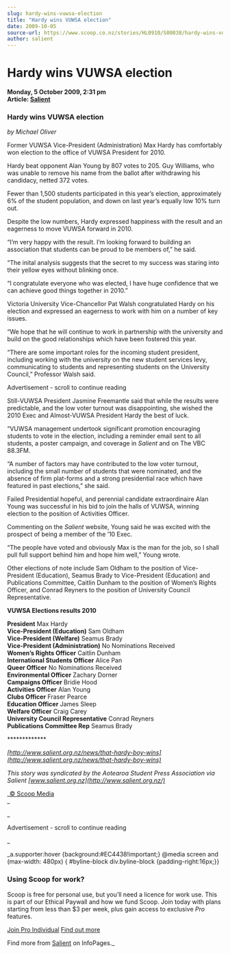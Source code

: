 ```yaml
---
slug: hardy-wins-vuwsa-election
title: "Hardy wins VUWSA election"
date: 2009-10-05
source-url: https://www.scoop.co.nz/stories/HL0910/S00038/hardy-wins-vuwsa-election.htm
author: salient
---
```

Hardy wins VUWSA election
=========================

**Monday, 5 October 2009, 2:31 pm**  
**Article: [Salient](https://info.scoop.co.nz/Salient)**

### Hardy wins VUWSA election

_by Michael Oliver_

Former VUWSA Vice-President (Administration) Max Hardy has comfortably won election to the office of VUWSA President for 2010.

Hardy beat opponent Alan Young by 807 votes to 205. Guy Williams, who was unable to remove his name from the ballot after withdrawing his candidacy, netted 372 votes.

Fewer than 1,500 students participated in this year’s election, approximately 6% of the student population, and down on last year’s equally low 10% turn out.

Despite the low numbers, Hardy expressed happiness with the result and an eagerness to move VUWSA forward in 2010.

“I’m very happy with the result. I’m looking forward to building an association that students can be proud to be members of,” he said.

“The inital analysis suggests that the secret to my success was staring into their yellow eyes without blinking once.

“I congratulate everyone who was elected, I have huge confidence that we can achieve good things together in 2010.”

Victoria University Vice-Chancellor Pat Walsh congratulated Hardy on his election and expressed an eagerness to work with him on a number of key issues.

“We hope that he will continue to work in partnership with the university and build on the good relationships which have been fostered this year.

“There are some important roles for the incoming student president, including working with the university on the new student services levy, communicating to students and representing students on the University Council,” Professor Walsh said.

Advertisement - scroll to continue reading





Still-VUWSA President Jasmine Freemantle said that while the results were predictable, and the low voter turnout was disappointing, she wished the 2010 Exec and Almost-VUWSA President Hardy the best of luck.

“VUWSA management undertook significant promotion encouraging students to vote in the election, including a reminder email sent to all students, a poster campaign, and coverage in _Salient_ and on The VBC 88.3FM.

“A number of factors may have contributed to the low voter turnout, including the small number of students that were nominated, and the absence of firm plat-forms and a strong presidential race which have featured in past elections,” she said.

Failed Presidential hopeful, and perennial candidate extraordinaire Alan Young was successful in his bid to join the halls of VUWSA, winning election to the position of Activities Officer.

Commenting on the _Salient_ website, Young said he was excited with the prospect of being a member of the ’10 Exec.

“The people have voted and obviously Max is the man for the job, so I shall pull full support behind him and hope him well,” Young wrote.

Other elections of note include Sam Oldham to the position of Vice-President (Education), Seamus Brady to Vice-President (Education) and Publications Committee, Caitlin Dunham to the position of Women’s Rights Officer, and Conrad Reyners to the position of University Council Representative.

**VUWSA Elections results 2010**

**President** Max Hardy  
**Vice-President (Education)** Sam Oldham  
**Vice-President (Welfare)** Seamus Brady  
**Vice-President (Administration)** No Nominations Received  
**Women’s Rights Officer** Caitlin Dunham  
**International Students Officer** Alice Pan  
**Queer Officer** No Nominations Received  
**Environmental Officer** Zachary Dorner  
**Campaigns Officer** Bridie Hood  
**Activities Officer** Alan Young  
**Clubs Officer** Fraser Pearce  
**Education Officer** James Sleep  
**Welfare Officer** Craig Carey  
**University Council Representative** Conrad Reyners  
**Publications Committee Rep** Seamus Brady

\*\*\*\*\*\*\*\*\*\*\*\*\*

_[http://www.salient.org.nz/news/that-hardy-boy-wins](http://www.salient.org.nz/news/that-hardy-boy-wins)_

_This story was syndicated by the Aotearoa Student Press Association via Salient [www.salient.org.nz](http://www.salient.org.nz/)_

_[© Scoop Media](http://www.scoop.co.nz/about/terms.html)  
_

_

Advertisement - scroll to continue reading



_

_a.supporter:hover {background:#EC4438!important;} @media screen and (max-width: 480px) { #byline-block div.byline-block {padding-right:16px;}}

### Using Scoop for work?

Scoop is free for personal use, but you’ll need a licence for work use. This is part of our Ethical Paywall and how we fund Scoop. Join today with plans starting from less than $3 per week, plus gain access to exclusive _Pro_ features.  
  
[Join Pro Individual](https://pro.scoop.co.nz/Individual/?from=ProIn24) [Find out more](https://pro.scoop.co.nz/using-scoop-for-work/?from=ProIn24)

Find more from [Salient](https://info.scoop.co.nz/Salient) on InfoPages._